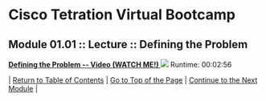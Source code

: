 # Cisco Tetration Virtual Bootcamp  

  
## Module 01.01 :: Lecture :: Defining the Problem

<a href="https://deftcon-tetration-virtual-bootcamp.s3.us-east-2.amazonaws.com/lectures/Module_01.01__Lecture__Defining_the_Problem.mp4" style="font-weight:bold">Defining the Problem -- Video (WATCH ME!) <img src="https://tetration.guru/bootcamp/diagrams/images/video_icon_mini.png"></a> Runtime: 00:02:56  

  
  
| [Return to Table of Contents](https://tetration.guru/bootcamp/) | [Go to Top of the Page](README.md) | [Continue to the Next Module](../module_01-02/) |